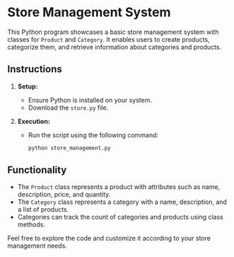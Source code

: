 # Store Management System

This Python program showcases a basic store management system with classes for `Product` and `Category`. It enables users to create products, categorize them, and retrieve information about categories and products.

## Instructions

1. **Setup:**
   - Ensure Python is installed on your system.
   - Download the `store.py` file.

2. **Execution:**
   - Run the script using the following command:
     ```bash
     python store_management.py
     ```

## Functionality

- The `Product` class represents a product with attributes such as name, description, price, and quantity.
- The `Category` class represents a category with a name, description, and a list of products.
- Categories can track the count of categories and products using class methods.

Feel free to explore the code and customize it according to your store management needs.